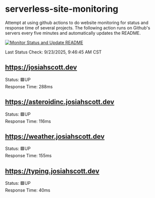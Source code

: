 # serverless-site-monitoring
Attempt at using github actions to do website monitoring for status and response time of several projects. The following action runs on Github's servers every five minutes and automatically updates the README.  

[![Monitor Status and Update README](https://github.com/JosiahSco/serverless-site-monitoring/actions/workflows/monitor.yaml/badge.svg)](https://github.com/JosiahSco/serverless-site-monitoring/actions/workflows/monitor.yaml)

Last Status Check: 9/23/2025, 9:46:45 AM CST

## https://josiahscott.dev
Status: 🟩UP  
Response Time: 288ms

## https://asteroidinc.josiahscott.dev
Status: 🟩UP  
Response Time: 116ms

## https://weather.josiahscott.dev
Status: 🟩UP  
Response Time: 155ms

## https://typing.josiahscott.dev
Status: 🟩UP  
Response Time: 40ms

